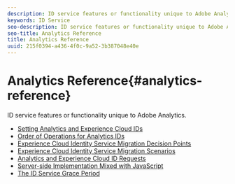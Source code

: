 ```yaml
---
description: ID service features or functionality unique to Adobe Analytics.
keywords: ID Service
seo-description: ID service features or functionality unique to Adobe Analytics.
seo-title: Analytics Reference
title: Analytics Reference
uuid: 215f0394-a436-4f0c-9a52-3b387048e40e
---
```


# Analytics Reference{#analytics-reference}

ID service features or functionality unique to Adobe Analytics.

+ [Setting Analytics and Experience Cloud IDs](analytics-ids.md)
+ [Order of Operations for Analytics IDs](analytics-order-of-operations.md)
+ [Experience Cloud Identity Service Migration Decision Points](migration-decisions.md)
+ [Experience Cloud Identity Service Migration Scenarios](migration-scenarios.md)
+ [Analytics and Experience Cloud ID Requests](legacy-analytics.md)
+ [Server-side Implementation Mixed with JavaScript](server-side.md)
+ [The ID Service Grace Period](grace-period.md)
<!--+ [Data Collection CNAMEs and Cross-Domain Tracking](cname.md)-->
